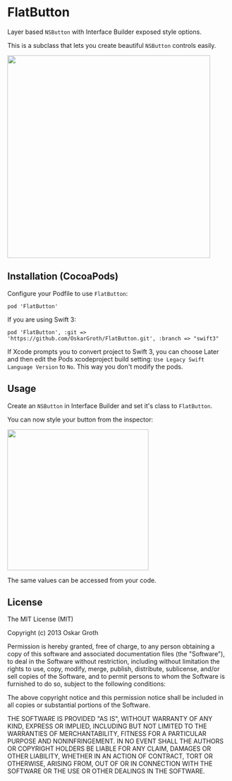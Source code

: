 FlatButton
==================
Layer based `NSButton` with Interface Builder exposed style options.

This is a subclass that lets you create beautiful `NSButton` controls easily.

<img src="https://s3.amazonaws.com/cindori/images/flatbutton.png" width="460">

## Installation (CocoaPods)
Configure your Podfile to use `FlatButton`:

```pod 'FlatButton'```

If you are using Swift 3:

```pod 'FlatButton', :git => 'https://github.com/OskarGroth/FlatButton.git', :branch => "swift3"```

If Xcode prompts you to convert project to Swift 3, you can choose Later and then edit the Pods xcodeproject build setting:
`Use Legacy Swift Language Version` to `No`. This way you don't modify the pods.



## Usage

Create an `NSButton` in Interface Builder and set it's class to `FlatButton`.

You can now style your button from the inspector:

<img src="https://s3.amazonaws.com/cindori/images/inspector.png" width="320">

The same values can be accessed from your code.

## License
The MIT License (MIT)

Copyright (c) 2013 Oskar Groth

Permission is hereby granted, free of charge, to any person obtaining a copy of
this software and associated documentation files (the "Software"), to deal in
the Software without restriction, including without limitation the rights to
use, copy, modify, merge, publish, distribute, sublicense, and/or sell copies of
the Software, and to permit persons to whom the Software is furnished to do so,
subject to the following conditions:

The above copyright notice and this permission notice shall be included in all
copies or substantial portions of the Software.

THE SOFTWARE IS PROVIDED "AS IS", WITHOUT WARRANTY OF ANY KIND, EXPRESS OR
IMPLIED, INCLUDING BUT NOT LIMITED TO THE WARRANTIES OF MERCHANTABILITY, FITNESS
FOR A PARTICULAR PURPOSE AND NONINFRINGEMENT. IN NO EVENT SHALL THE AUTHORS OR
COPYRIGHT HOLDERS BE LIABLE FOR ANY CLAIM, DAMAGES OR OTHER LIABILITY, WHETHER
IN AN ACTION OF CONTRACT, TORT OR OTHERWISE, ARISING FROM, OUT OF OR IN
CONNECTION WITH THE SOFTWARE OR THE USE OR OTHER DEALINGS IN THE SOFTWARE.
